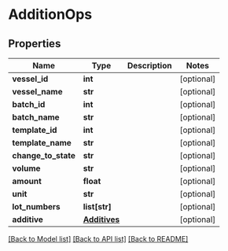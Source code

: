 # AdditionOps

## Properties
Name | Type | Description | Notes
------------ | ------------- | ------------- | -------------
**vessel_id** | **int** |  | [optional] 
**vessel_name** | **str** |  | [optional] 
**batch_id** | **int** |  | [optional] 
**batch_name** | **str** |  | [optional] 
**template_id** | **int** |  | [optional] 
**template_name** | **str** |  | [optional] 
**change_to_state** | **str** |  | [optional] 
**volume** | **str** |  | [optional] 
**amount** | **float** |  | [optional] 
**unit** | **str** |  | [optional] 
**lot_numbers** | **list[str]** |  | [optional] 
**additive** | [**Additives**](Additives.md) |  | [optional] 

[[Back to Model list]](../README.md#documentation-for-models) [[Back to API list]](../README.md#documentation-for-api-endpoints) [[Back to README]](../README.md)


